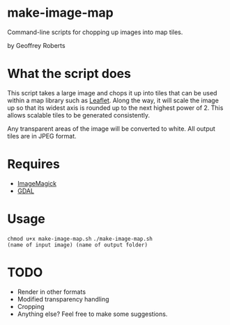 make-image-map
==============

Command-line scripts for chopping up images into map tiles.

by Geoffrey Roberts

What the script does
====================

This script takes a large image and chops it up into tiles that can be used within a map library such as [Leaflet][leaflet]. Along the way, it will scale the image up so that its widest axis is rounded up to the next highest power of 2. This allows scalable tiles to be generated consistently.

Any transparent areas of the image will be converted to white. All output tiles are in JPEG format.

[leaflet]: http://leafletjs.com

Requires
========

 * [ImageMagick][im]
 * [GDAL][gdal]

[im]: http://www.imagemagick.org/script/index.php
[gdal]: http://www.gdal.org/

Usage
=====

<code>chmod u+x make-image-map.sh</code>
<code>./make-image-map.sh (name of input image) (name of output folder)</code>

TODO
====

 * Render in other formats
 * Modified transparency handling
 * Cropping
 * Anything else? Feel free to make some suggestions.
